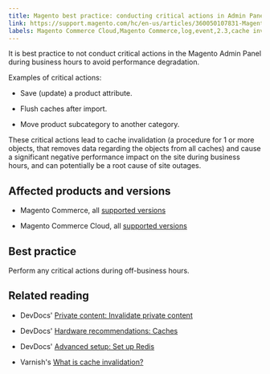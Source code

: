 ```yaml
---
title: Magento best practice: conducting critical actions in Admin Panel
link: https://support.magento.com/hc/en-us/articles/360050107831-Magento-best-practice-conducting-critical-actions-in-Admin-Panel
labels: Magento Commerce Cloud,Magento Commerce,log,event,2.3,cache invalidation,2.3.x,2.4,critical,2.4.x,actions,save,flush,move
---
```


It is best practice to not conduct critical actions in the Magento Admin Panel during business hours to avoid performance degradation.

Examples of critical actions:

* Save (update) a product attribute.

* Flush caches after import.

* Move product subcategory to another category.

These critical actions lead to cache invalidation (a procedure for 1 or more objects, that removes data regarding the objects from all caches) and cause a significant negative performance impact on the site during business hours, and can potentially be a root cause of site outages.

## Affected products and versions

* Magento Commerce, all [supported versions](https://magento.com/sites/default/files/magento-software-lifecycle-policy.pdf)

* Magento Commerce Cloud, all [supported versions](https://magento.com/sites/default/files/magento-software-lifecycle-policy.pdf)

## Best practice

Perform any critical actions during off-business hours.

## Related reading

* DevDocs' [Private content: Invalidate private content](https://devdocs.magento.com/guides/v2.4/extension-dev-guide/cache/page-caching/private-content.html#invalidate-private-content)

* DevDocs' [Hardware recommendations: Caches](https://devdocs.magento.com/guides/v2.4/performance-best-practices/hardware.html#caches)

* DevDocs' [Advanced setup: Set up Redis](https://devdocs.magento.com/guides/v2.4/performance-best-practices/advanced-setup.html#set-up-redis)

* Varnish's [What is cache invalidation?](https://www.varnish-software.com/glossary/what-is-cache-invalidation/)

